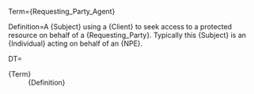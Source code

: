 Term={Requesting_Party_Agent}

Definition=A {Subject} using a {Client} to seek access to a protected resource on behalf of a {Requesting_Party}. Typically this {Subject} is an {Individual} acting on behalf of an {NPE}. 

DT=<dt>{Term}</dt><dd>{Definition}</dd>
